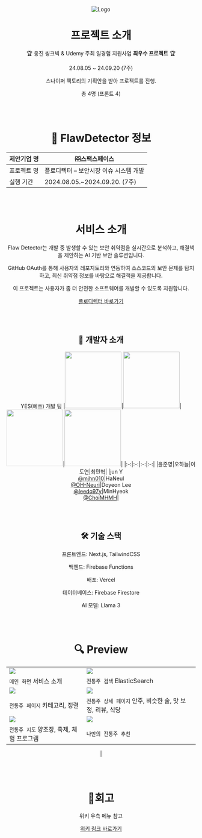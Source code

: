 <div align=center>

![Logo](https://github.com/user-attachments/assets/3abf54ad-3240-419a-9e21-67a150995085)





# 프로젝트 소개

🏆 웅진 씽크빅 & Udemy 주최 일경험 지원사업  **최우수 프로젝트** 🏆

24.08.05 ~ 24.09.20 (7주)

스나이퍼 팩토리의 기획안을 받아 프로젝트를 진행.

총 4명 (프론트 4)

<br />
<br />

# 🏢 FlawDetector 정보
| 제안기업 명 | ㈜스팩스페이스 |
| --- | --- |
| 프로젝트 명 | 플로디텍터 – 보안시장 이슈 시스템 개발 |
| 실행 기간 | 2024.08.05.~2024.09.20. (7주) | 

<br />
<br />

# 서비스 소개

Flaw Detector는 개발 중 발생할 수 있는 보안 취약점을 실시간으로 분석하고, 해결책을 제안하는 AI 기반 보안 솔루션입니다.

GitHub OAuth를 통해 사용자의 레포지토리와 연동하여 소스코드의 보안 문제를 탐지하고, 최신 취약점 정보를 바탕으로 해결책을 제공합니다.

이 프로젝트는 사용자가 좀 더 안전한 소프트웨어를 개발할 수 있도록 지원합니다.

[플로디렉터 바로가기](https://flaw-detector-team-yes-eight.vercel.app/)

<br />
<br />





## 📝 개발자 소개
YES(예쓰) 개발 팀
|<img src="https://avatars.githubusercontent.com/u/120008573?v=4" width="150" height="150"/>|<img src="https://avatars.githubusercontent.com/u/87141845?v=4" width="150" height="150"/>|<img src="https://avatars.githubusercontent.com/u/99410440?v=4" width="150" height="150"/>|<img src="https://avatars.githubusercontent.com/u/103150252?v=4" width="150" height="150"/>|
|:-:|:-:|:-:|:-:|
|윤준영|오하늘|이도연|최민혁|
|jun Y<br/>[@mjhn010](https://github.com/mjhn010)|HaNeul<br/>[@OH-Neuri](https://github.com/OH-Neuri)|Doyeon Lee<br/>[@leedo97y](https://github.com/leedo97y)|MinHyeok<br/>[@ChoiMHMH](https://github.com/ChoiMHMH)|


<br />

<br />

## 🛠 기술 스택
 프론트엔드: Next.js, TailwindCSS
 
 백엔드: Firebase Functions
 
 배포: Vercel
 
 데이터베이스: Firebase Firestore
 
 AI 모델: Llama 3

<br />

<br />



# 🔍 Preview
|||
|---|---|
|<img src="https://user-images.githubusercontent.com/59721896/231935159-46048a19-0043-452e-888d-6c55705fab6b.gif">|<img src="https://user-images.githubusercontent.com/59721896/231935775-97f354b5-db19-4e7c-9a2d-abdd117f7f57.gif">|
|`메인 화면` 서비스 소개|`전통주 검색` ElasticSearch|
|<img src="https://user-images.githubusercontent.com/59721896/231935357-de6b71b9-3abd-4c48-a9ef-a331122d917e.gif">|<img src="https://user-images.githubusercontent.com/59721896/231945641-3333531f-9df2-4673-90c6-1a55564385da.gif">|
|`전통주 페이지` 카테고리, 정렬|`전통주 상세 페이지` 안주, 비슷한 술, 맛 보정, 리뷰, 식당|
|<img src="https://user-images.githubusercontent.com/59721896/231936088-17f12ae7-d212-415a-8757-428b86fb4e6a.gif">|<img src="https://user-images.githubusercontent.com/59721896/231944103-8e13e8b7-17d0-4a2a-b4fe-c91b7eb4cf8f.gif">|
|`전통주 지도` 양조장, 축제, 체험 프로그램|`나만의 전통주 추천` |
|


<br />
<br />


# 🧗회고
위키 우측 메뉴 참고

[위키 링크 바로가기](https://github.com/FlawDetector-team-yes/FlawDetector-team-yes/wiki)

<br />
<br />


</div>
